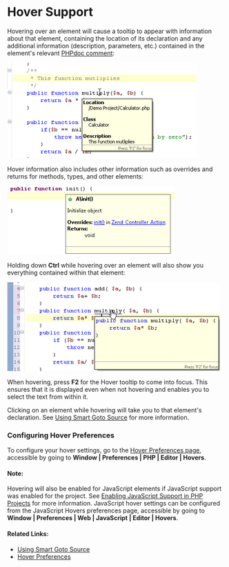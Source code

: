 # Hover Support

<!--context:hover_support-->

Hovering over an element will cause a tooltip to appear with information about that element, containing the location of its declaration and any additional information (description, parameters, etc.) contained in the element's relevant [PHPdoc comment](../016-concepts/064-commenting_code/008-phpdoc_comments.md):

![hover_function.png](images/hover_function.png "hover_function.png")

Hover information also includes other information such as overrides and returns for methods, types, and other elements:

![hover_support.png](images/hover_support.png "hover_support.png")

Holding down **Ctrl** while hovering over an element will also show you everything contained within that element:

![hover_ctrl_multiply.png](images/hover_ctrl_multiply.png "hover_ctrl_multiply.png")

When hovering, press **F2** for the Hover tooltip to come into focus. This ensures that it is displayed even when not hovering and enables you to select the text from within it.

Clicking on an element while hovering will take you to that element's declaration. See [Using Smart Goto Source](../024-tasks/088-using_smart_goto_source.md) for more information.

### Configuring Hover Preferences

To configure your hover settings, go to the [Hover Preferences page](../032-reference/032-preferences/040-editor/024-hovers.md), accessible by going to **Window | Preferences | PHP | Editor | Hovers**.

#### Note:

Hovering will also be enabled for JavaScript elements if JavaScript support was enabled for the project. See [Enabling JavaScript Support in PHP Projects](../024-tasks/208-using_javascript/008-enabling_javascript_support_in_php_projects.md) for more information. JavaScript hover settings can be configured from the JavaScript Hovers preferences page, accessible by going to **Window | Preferences | Web | JavaScript | Editor | Hovers**.

<!--links-start-->

#### Related Links:

 * [Using Smart Goto Source](../024-tasks/088-using_smart_goto_source.md)
 * [Hover Preferences](../032-reference/032-preferences/040-editor/024-hovers.md)

<!--links-end-->
